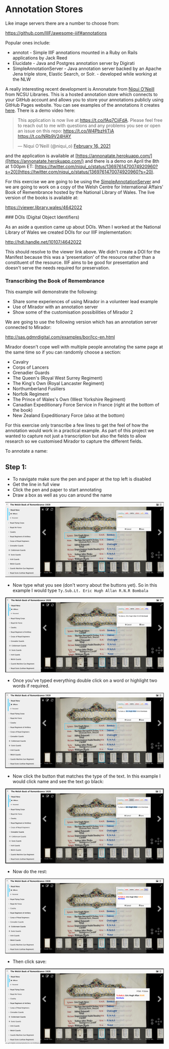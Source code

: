 # Annotation Stores

Like image servers there are a number to choose from:

https://github.com/IIIF/awesome-iiif#annotations

Popular ones include:
 * annotot - Simple IIIF annotations mounted in a Ruby on Rails applications by Jack Reed
 * Elucidate - Java and Postgres annotation server by Digirati
 * SimpleAnnotationServer - Java annotation server backed by an Apache Jena triple store, Elastic Search, or Solr. - developed while working at the NLW

A really interesting recent development is Annonatate from [Niqui O'Neill](https://twitter.com/niqui_o) from NCSU Libraries. This is a hosted annotation store which connects to your GitHub account and allows you to store your annotations publicly using GitHub Pages website. You can see examples of the annotations it creates [here](https://github.com/iiif-test/annonatate). There is a demo video here:

<blockquote class="twitter-tweet"><p lang="en" dir="ltr">This application is now live at <a href="https://t.co/fAq7CiiFdA">https://t.co/fAq7CiiFdA</a>. Please feel free to reach out to me with questions and any problems you see or open an issue on this repo: <a href="https://t.co/W4PbzHiTiA">https://t.co/W4PbzHiTiA</a> <a href="https://t.co/NRb9V24HAY">https://t.co/NRb9V24HAY</a></p>&mdash; Niqui O&#39;Neill (@niqui_o) <a href="https://twitter.com/niqui_o/status/1361708671949041678?ref_src=twsrc%5Etfw">February 16, 2021</a></blockquote> <script async src="https://platform.twitter.com/widgets.js" charset="utf-8"></script> 

and the application is available at [https://annonatate.herokuapp.com/]([https://annonatate.herokuapp.com/) and there is a demo on April the 8th at 1:00pm ET: [https://twitter.com/niqui_o/status/1369761470074920960?s=20](https://twitter.com/niqui_o/status/1369761470074920960?s=20).

For this exercise we are going to be using the [SimpleAnnotationServer](https://github.com/glenrobson/SimpleAnnotationServer) and we are going to work on a copy of the Welsh Centre for International Affairs' Book of Remembrance hosted by the National Library of Wales. The live version of the books is available at:

https://viewer.library.wales/4642022 

### DOIs (Digital Object Identifiers)

As an aside a question came up about DOIs. When I worked at the National Library of Wales we created DOIs for our IIIF implementation:

http://hdl.handle.net/10107/4642022

This should resolve to the viewer link above. We didn't create a DOI for the Manifest because this was a 'presentation' of the resource rather than a constituent of the resource. IIIF aims to be good for presentation and doesn't serve the needs required for preservation. 

### Transcribing the Book of Remembrance

This example will demonstrate the following:

 * Share some experiences of using Mirador in a volunteer lead example
 * Use of Mirador with an annotation server
 * Show some of the customisation possibilities of Mirador 2

We are going to use the following version which has an annotation server connected to Mirador:

http://sas.gdmrdigital.com/examples/bor/lcc-en.html

Mirador doesn't cope well with multiple people annotating the same page at the same time so if you can randomly choose a section:

 * Cavalry
 * Corps of Lancers
 * Grenadier Guards
 * The Queen's (Royal West Surrey Regiment)
 * The King's Own (Royal Lancaster Regiment)
 * Northumberland Fusiliers
 * Norfolk Regiment
 * The Prince of Wales's Own (West Yorkshire Regiment)
 * Canadian Expeditionary Force Service in France (right at the bottom of the book)
 * New Zealand Expeditionary Force (also at the bottom)

For this exercise only transcribe a few lines to get the feel of how the annotation would work in a practical example. As part of this project we wanted to capture not just a transcription but also the fields to allow research so we customised Mirador to capture the different fields. 

To annotate a name:

## Step 1:
 * To navigate make sure the  pen and paper at the top left is disabled
 * Get the line in full view
 * Click the pen and paper to start annotating
 * Draw a box as well as you can around the name 

![image](images/anno_bor_start.png)  

 * Now type what you see (don't worry about the buttons yet). So in this example I would type `Ty.Sub.Lt. Eric Hugh Allan R.N.R Bombala`

![image](images/anno_bor_text.png)

 * Once you've typed everything double click on a word or highlight two words if required. 

![image](images/anno_bor_highlight.png)

 * Now click the button that matches the type of the text. In this example I would click name and see the text go black:

![image](images/anno_bor_typed.png)

 * Now do the rest:

![image](images/anno_bor_finshed.png)

 * Then click save:

![image](images/anno_bor_view_anno.png)

